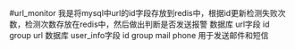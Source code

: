 #url_monitor
我是将mysql中url的id字段存放到redis中，根据id更新检测失败次数，检测次数存放在redis中，然后做出判断是否发送报警
数据库 url字段  id group url
数据库 user_info字段  id group mail phone 用于发送邮件和短信